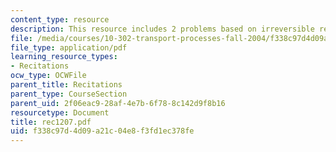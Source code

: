 ```yaml
---
content_type: resource
description: This resource includes 2 problems based on irreversible reaction.
file: /media/courses/10-302-transport-processes-fall-2004/f338c97d4d09a21c04e8f3fd1ec378fe_rec1207.pdf
file_type: application/pdf
learning_resource_types:
- Recitations
ocw_type: OCWFile
parent_title: Recitations
parent_type: CourseSection
parent_uid: 2f06eac9-28af-4e7b-6f78-8c142d9f8b16
resourcetype: Document
title: rec1207.pdf
uid: f338c97d-4d09-a21c-04e8-f3fd1ec378fe
---
```


